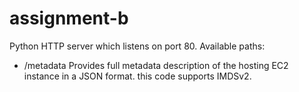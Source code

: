 # assignment-b

Python HTTP server which listens on port 80.
Available paths:
* /metadata
    Provides full metadata description of the hosting EC2 instance in a JSON format.
    this code supports IMDSv2.